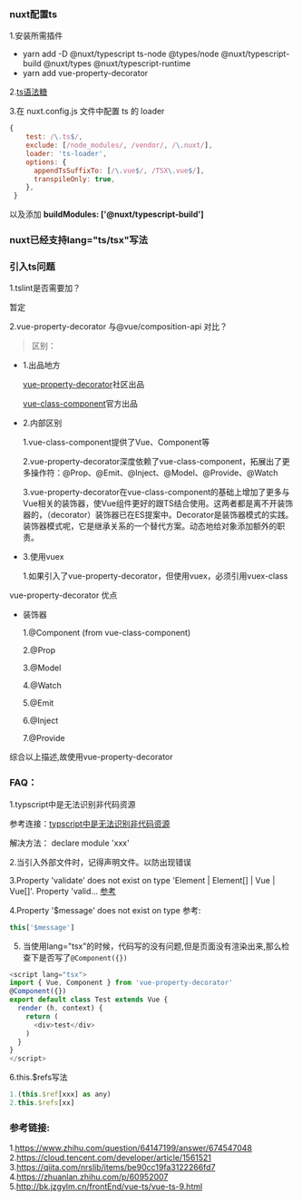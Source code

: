 ### nuxt配置ts

1.安装所需插件

- yarn add -D @nuxt/typescript ts-node @types/node @nuxt/typescript-build @nuxt/types @nuxt/typescript-runtime
- yarn add  vue-property-decorator

2.[ts语法糖](https://github.com/kaorun343/vue-property-decorator)

3.在 nuxt.config.js 文件中配置 ts 的 loader
```js
{
    test: /\.ts$/,
    exclude: [/node_modules/, /vendor/, /\.nuxt/],
    loader: 'ts-loader',
    options: {
      appendTsSuffixTo: [/\.vue$/, /TSX\.vue$/],
      transpileOnly: true,
    },
 }
   ```
以及添加 **buildModules: ['@nuxt/typescript-build']**

### nuxt已经支持lang="ts/tsx"写法


### 引入ts问题


1.tslint是否需要加？
 
  暂定
  
2.vue-property-decorator 与@vue/composition-api 对比？


>区别：

- 1.出品地方
 
    [vue-property-decorator](https://github.com/kaorun343/vue-property-decorator)社区出品

    [vue-class-component](https://class-component.vuejs.org/)官方出品

- 2.内部区别
   
   1.vue-class-component提供了Vue、Component等

   2.vue-property-decorator深度依赖了vue-class-component，拓展出了更多操作符：@Prop、@Emit、@Inject、@Model、@Provide、@Watch
   
   3.vue-property-decorator在vue-class-component的基础上增加了更多与Vue相关的装饰器，使Vue组件更好的跟TS结合使用。这两者都是离不开装饰器的，（decorator）装饰器已在ES提案中。Decorator是装饰器模式的实践。装饰器模式呢，它是继承关系的一个替代方案。动态地给对象添加额外的职责。

- 3.使用vuex
  
  1.如果引入了vue-property-decorator，但使用vuex，必须引用vuex-class

vue-property-decorator 优点
- 装饰器
  
    1.@Component (from vue-class-component)
    
    2.@Prop
    
    3.@Model
    
    4.@Watch
    
    5.@Emit
    
    6.@Inject
    
    7.@Provide


综合以上描述,故使用vue-property-decorator


### FAQ：

1.typscript中是无法识别非代码资源
 
 参考连接：[typscript中是无法识别非代码资源](https://www.cnblogs.com/chen-cong/p/10445635.html)

 解决方法： declare module 'xxx'

2.当引入外部文件时，记得声明文件。以防出现错误

3.Property 'validate' does not exist on type 'Element | Element[] | Vue | Vue[]'. Property 'valid...
[参考](https://www.jianshu.com/p/36bd22333a70)

4.Property '$message' does not exist on type 
参考:
```js
this['$message']
```

5. 当使用lang="tsx"的时候，代码写的没有问题,但是页面没有渲染出来,那么检查下是否写了`@Component({})`

``` js
<script lang="tsx">
import { Vue, Component } from 'vue-property-decorator'
@Component({})
export default class Test extends Vue {
  render (h, context) {
    return (
      <div>test</div>
    )
  }
}
</script>
```
6.this.$refs写法
``` js
1.(this.$ref[xxx] as any)
2.this.$refs[xx]
```



### 参考链接:
1.https://www.zhihu.com/question/64147199/answer/674547048
2.https://cloud.tencent.com/developer/article/1561521
3.https://qiita.com/nrslib/items/be90cc19fa3122266fd7
4.https://zhuanlan.zhihu.com/p/60952007
5.http://bk.jzgylm.cn/frontEnd/vue-ts/vue-ts-9.html
